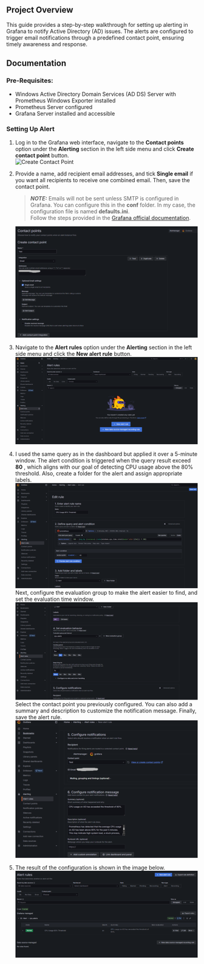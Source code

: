 ## Project Overview
This guide provides a step-by-step walkthrough for setting up alerting in Grafana to notify Active Directory (AD) issues. The alerts are configured to trigger email notifications through a predefined contact point, ensuring timely awareness and response.  

## Documentation  
### Pre-Requisites:  
- Windows Active Directory Domain Services (AD DS) Server with Prometheus Windows Exporter installed  
- Prometheus Server configured  
- Grafana Server installed and accessible  
  
### Setting Up Alert
1. Log in to the Grafana web interface, navigate to the **Contact points** option under the **Alerting** section in the left side menu and click **Create contact point** button.  
   ![Create Contact Point](images/create-contact-point.png)  
2. Provide a name, add recipient email addresses, and tick **Single email** if you want all recipients to receive one combined email. Then, save the contact point.  
   > **_NOTE:_** Emails will not be sent unless SMTP is configured in Grafana.
   > You can configure this in the **conf** folder. In my case, the configuration file is named **defaults.ini**.  
   > Follow the steps provided in the [Grafana official documentation](https://grafana.com/docs/grafana/latest/alerting/configure-notifications/manage-contact-points/integrations/configure-email/).

   ![Contact Point](images/contact-point.png)  
3. Navigate to the **Alert rules** option under the **Alerting** section in the left side menu and click the **New alert rule** button.  
   ![New Alert Rule](images/new-alert-rule.png)  
4. I used the same query as in the dashboard but applied it over a 5-minute window. The alert condition is triggered when the query result exceed **80** , which aligns with our goal of detecting CPU usage above the 80% threshold. Also, create a folder for the alert and assign appropriate labels.  
   ![Edit Rule 1](images/edit-rule-1.png)  
   Next, configure the evaluation group to make the alert easier to find, and set the evaluation time window.  
   ![Edit Rule 2](images/edit-rule-2.png)  
   Select the contact point you previously configured. You can also add a summary and description to customize the notification message. Finally, save the alert rule.  
   ![Edit Rule 3](images/edit-rule-3.png)  
5. The result of the configuration is shown in the image below.  
   ![Alert Rule Result](images/alert-rule-result.png)  

